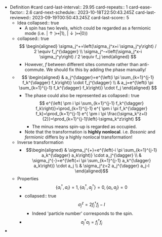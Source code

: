 - Definition #card
  card-last-interval:: 29.95
  card-repeats:: 1
  card-ease-factor:: 2.6
  card-next-schedule:: 2023-10-18T22:50:43.245Z
  card-last-reviewed:: 2023-09-19T00:50:43.245Z
  card-last-score:: 5
	- Idea
	  collapsed:: true
		- A spin has two levels, which could be regarded as a fermionic mode (i.e. $|\uparrow \rangle \mapsto |1\rangle$, $|\downarrow \rangle \mapsto |0\rangle$)
	- collapsed:: true
	  $$
	  \begin{aligned}
	  \sigma_j^+=\left(\sigma_j^x+i \sigma_j^y\right) / 2 \equiv f_j^{\dagger} \\
	  \sigma_j^-=\left(\sigma_j^x-i \sigma_j^y\right) / 2 \equiv f_j
	  \end{aligned}
	  $$
		- However, $f$ between different sites commute rather than anti-commute. We should fix this by adding the phase manually/
	- $$
	  \begin{aligned}
	  & a_j^{\dagger}=e^{\left(i \pi \sum_{k=1}^{j-1} f_k^{\dagger} f_k\right)} \cdot f_j^{\dagger} \\
	  & a_j=e^{\left(i \pi \sum_{k=1}^{j-1} f_k^{\dagger} f_k\right)} \cdot f_j
	  \end{aligned}
	  $$
		- The phase could also be represented as 
		  collapsed:: true
		  $$
		  e^{\left( \pm i \pi \sum_{k=1}^{j-1} f_k^{\dagger} f_k\right)}=\prod_{k=1}^{j-1} e^{ \pm i \pi f_k^{\dagger} f_k}=\prod_{k=1}^{j-1} e^{ \pm i \pi \frac{\sigma_k^z+I}{2}}=\prod_{k=1}^{j-1}\left(-\sigma_k^z\right)
		  $$
			- The minus means spin-up is regarded as occupied.
		- Note that the transformation is **highly nonlocal**.
		  i.e. *Bosonic* and *fermionic* differs by a highly nonlocal transformation!
	- Inverse transformation
		- $$\begin{aligned}
		  & \sigma_j^{+}=e^{\left(-i \pi \sum_{k=1}^{j-1} a_k^{\dagger} a_k\right)} \cdot a_j^{\dagger} \\
		  & \sigma_j^{-}=e^{\left(+i \pi \sum_{k=1}^{j-1} a_k^{\dagger} a_k\right)} \cdot a_j \\
		  & \sigma_j^z=2 a_j^{\dagger} a_j-I
		  \end{aligned}$$
	- Properties
		- $$
		  \left\{a_i^{\dagger}, a_i\right\}=1,\left\{a_i^{\dagger}, a_j^{\dagger}\right\}=0,\left\{a_i, a_j\right\}=0
		  $$
		- collapsed:: true
		  $$
		  \sigma_j^z=2 f_j^{\dagger} f_j-I
		  $$
			- Indeed 'particle number' corresponds to the spin.
		- $$
		  a_j^{\dagger} a_j=f_j^{\dagger} f_j
		  $$
-